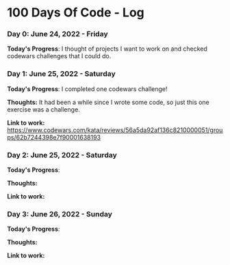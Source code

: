 # 100 Days Of Code - Log

### Day 0: June 24, 2022 - Friday


**Today's Progress**: I thought of projects I want to work on and checked codewars challenges that I could do.

### Day 1: June 25, 2022 - Saturday


**Today's Progress**: I completed one codewars challenge!

**Thoughts:** It had been a while since I wrote some code, so just this one exercise was a challenge.

**Link to work:** https://www.codewars.com/kata/reviews/56a5da92af136c8210000051/groups/62b7244398e7f90001638193

### Day 2: June 25, 2022 - Saturday


**Today's Progress**:

**Thoughts:**

**Link to work:**

### Day 3: June 26, 2022 - Sunday


**Today's Progress**:

**Thoughts:**

**Link to work:**
